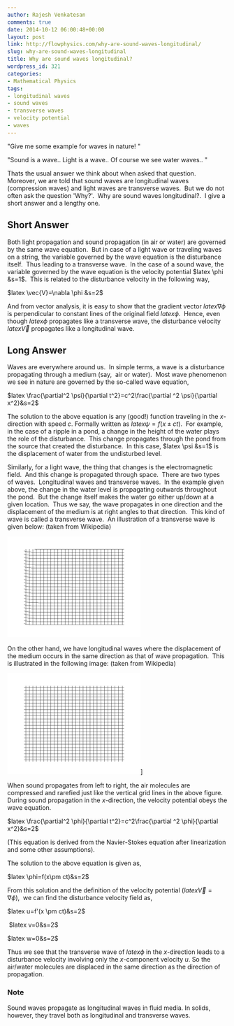 ```yaml
---
author: Rajesh Venkatesan
comments: true
date: 2014-10-12 06:00:48+00:00
layout: post
link: http://flowphysics.com/why-are-sound-waves-longitudinal/
slug: why-are-sound-waves-longitudinal
title: Why are sound waves longitudinal?
wordpress_id: 321
categories:
- Mathematical Physics
tags:
- longitudinal waves
- sound waves
- transverse waves
- velocity potential
- waves
---
```


"Give me some example for waves in nature! "

"Sound is a wave.. Light is a wave.. Of course we see water waves.. "

Thats the usual answer we think about when asked that question.  Moreover, we are told that sound waves are longitudinal waves (compression waves) and light waves are transverse waves.  But we do not often ask the question 'Why?'.  Why are sound waves longitudinal?.  I give a short answer and a lengthy one.

## Short Answer

Both light propagation and sound propagation (in air or water) are governed by the same wave equation.  But in case of a light wave or traveling waves on a string, the variable governed by the wave equation is the disturbance itself.  Thus leading to a transverse wave.  In the case of a sound wave, the variable governed by the wave equation is the velocity potential $latex \phi &s=1$.  This is related to the disturbance velocity in the following way,

$latex \vec{V}=\nabla \phi &s=2$

And from vector analysis, it is easy to show that the gradient vector $latex \nabla \phi$ is perpendicular to constant lines of the original field $latex \phi$.  Hence, even though $latex \phi$ propagates like a transverse wave, the disturbance velocity $latex \vec{V}$ propagates like a longitudinal wave.

## Long Answer

Waves are everywhere around us.  In simple terms, a wave is a disturbance propagating through a medium (say,  air or water).  Most wave phenomenon we see in nature are governed by the so-called wave equation,

$latex \frac{\partial^2 \psi}{\partial t^2}=c^2\frac{\partial ^2 \psi}{\partial x^2}&s=2$

The solution to the above equation is any (good!) function traveling in the _x_-direction with speed _c_. Formally written as $latex \psi=f(x\pm ct)$.  For example, in the case of a ripple in a pond, a change in the height of the water plays the role of the disturbance.  This change propagates through the pond from the source that created the disturbance.  In this case, $latex \psi &s=1$ is the displacement of water from the undisturbed level.

Similarly, for a light wave, the thing that changes is the electromagnetic field.  And this change is propagated through space.  There are two types of waves.  Longitudinal waves and transverse waves.  In the example given above, the change in the water level is propagating outwards throughout the pond.  But the change itself makes the water go either up/down at a given location.  Thus we say, the wave propagates in one direction and the displacement of the medium is at right angles to that direction.  This kind of wave is called a transverse wave.  An illustration of a transverse wave is given below: (taken from Wikipedia)

![](/assets/img/2014/10/onde_cisaillement_impulsion_1d_30_petit.gif)

On the other hand, we have longitudinal waves where the displacement of the medium occurs in the same direction as that of wave propagation.  This is illustrated in the following image: (taken from Wikipedia)

![](/assets/img/2014/10/onde_compression_impulsion_1d_30_petit.gif)]

When sound propagates from left to right, the air molecules are compressed and rarefied just like the vertical grid lines in the above figure.   During sound propagation in the _x_-direction, the velocity potential obeys the wave equation.

$latex \frac{\partial^2 \phi}{\partial t^2}=c^2\frac{\partial ^2 \phi}{\partial x^2}&s=2$

(This equation is derived from the Navier-Stokes equation after linearization and some other assumptions).

The solution to the above equation is given as,

$latex \phi=f(x\pm ct)&s=2$

From this solution and the definition of the velocity potential ($latex \vec{V}=\nabla\phi$),  we can find the disturbance velocity field as,

$latex u=f'(x \pm ct)&s=2$

 $latex v=0&s=2$

$latex w=0&s=2$

Thus we see that the transverse wave of $latex \phi$ in the _x_-direction leads to a disturbance velocity involving only the _x_-component velocity _u_. So the air/water molecules are displaced in the same direction as the direction of propagation.

### Note

Sound waves propagate as longitudinal waves in fluid media. In solids, however, they travel both as longitudinal and transverse waves.
